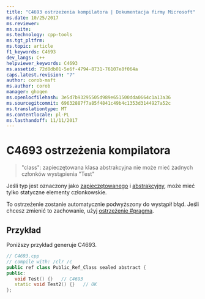 ```yaml
---
title: "C4693 ostrzeżenia kompilatora | Dokumentacja firmy Microsoft"
ms.date: 10/25/2017
ms.reviewer: 
ms.suite: 
ms.technology: cpp-tools
ms.tgt_pltfrm: 
ms.topic: article
f1_keywords: C4693
dev_langs: C++
helpviewer_keywords: C4693
ms.assetid: 72d8db01-5e6f-4794-8731-76107e8f064a
caps.latest.revision: "7"
author: corob-msft
ms.author: corob
manager: ghogen
ms.openlocfilehash: 3e5d7b93295505d989e651500dda0664c1a13a36
ms.sourcegitcommit: 69632887f7a85f4841c49b4c1353d3144927a52c
ms.translationtype: MT
ms.contentlocale: pl-PL
ms.lasthandoff: 11/11/2017
---
```

# <a name="compiler-warning-c4693"></a>C4693 ostrzeżenia kompilatora

> "class": zapieczętowana klasa abstrakcyjna nie może mieć żadnych członków wystąpienia "Test"

Jeśli typ jest oznaczony jako [zapieczętowanego](../../windows/sealed-cpp-component-extensions.md) i [abstrakcyjny](../../windows/abstract-cpp-component-extensions.md), może mieć tylko statyczne elementy członkowskie.

To ostrzeżenie zostanie automatycznie podwyższony do wystąpił błąd. Jeśli chcesz zmienić to zachowanie, użyj [ostrzeżenie #pragma](../../preprocessor/warning.md).

## <a name="example"></a>Przykład

Poniższy przykład generuje C4693.

```cpp
// C4693.cpp
// compile with: /clr /c
public ref class Public_Ref_Class sealed abstract {
public:
   void Test() {}   // C4693
   static void Test2() {}   // OK
};
```